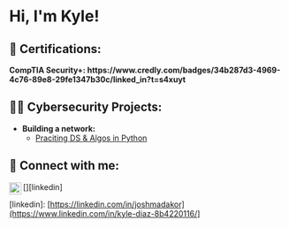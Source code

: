 <h1>Hi, I'm Kyle!</h1>

<h2>📄 Certifications:</h2>
<b>CompTIA Security+: https://www.credly.com/badges/34b287d3-4969-4c76-89e8-29fe1347b30c/linked_in?t=s4xuyt</b>


<h2>👨‍💻 Cybersecurity Projects:</h2>

- <b>Building a network:</b>
  - [Praciting DS & Algos in Python](https://github.com/joshmadakor1/Algorithms-Practice)


<h2> 🤳 Connect with me:</h2>


[<img align="left" alt="JoshMadakor | LinkedIn" width="22px" src="https://cdn.jsdelivr.net/npm/simple-icons@v3/icons/linkedin.svg" />][linkedin]



[linkedin]: [https://linkedin.com/in/joshmadakor](https://www.linkedin.com/in/kyle-diaz-8b4220116/]

<!--
**joshmadakor1/joshmadakor1** is a ✨ _special_ ✨ repository because its `README.md` (this file) appears on your GitHub profile.

Here are some ideas to get you started:

- 🔭 I’m currently working on ...
- 🌱 I’m currently learning ...
- 👯 I’m looking to collaborate on ...
- 🤔 I’m looking for help with ...
- 💬 Ask me about ...
- 📫 How to reach me: ...
- 😄 Pronouns: ...
- ⚡ Fun fact: ...
-->
